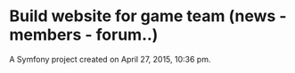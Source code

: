 Build website for game team (news - members - forum..)
=============

A Symfony project created on April 27, 2015, 10:36 pm.

